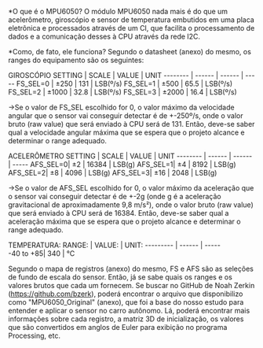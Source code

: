 *O que é o MPU6050?
O módulo MPU6050 nada mais é do que um acelerômetro, giroscópio e sensor de temperatura embutidos em uma placa eletrônica e processados através de um CI, que facilita o processamento de dados e a comunicação desses à CPU através da rede I2C.

*Como, de fato, ele funciona?
Segundo o datasheet (anexo) do mesmo, os ranges do equipamento são os seguintes:

GIROSCÓPIO
SETTING  | SCALE  | VALUE  | UNIT
-------- | ------ | ------ | -----
FS_SEL=0 | ±250	| 131		| LSB(º/s)
FS_SEL=1 | ±500 	| 65.5	| LSB(º/s)
FS_SEL=2 | ±1000	| 32.8	| LSB(º/s)
FS_SEL=3 | ±2000	| 16.4   | LSB(º/s)

->Se o valor de FS_SEL escolhido for 0, o valor máximo da velocidade angular que o sensor vai conseguir detectar é de +-250º/s, onde o valor bruto (raw value) que será enviado à CPU será de 131. Então, deve-se saber qual a velocidade angular máxima que se espera que o projeto alcance e determinar o range adequado.

ACELERÔMETRO
SETTING  | SCALE  | VALUE  | UNIT
-------- | ------ | ------ | -----
AFS_SEL=0|	 ±2	| 16384	| LSB(g)
AFS_SEL=1|	 ±4	| 8192   | LSB(g)
AFS_SEL=2|	 ±8	| 4096	| LSB(g)
AFS_SEL=3|	 ±16	| 2048	| LSB(g)

->Se o valor de AFS_SEL escolhido for 0, o valor máximo da aceleração que o sensor vai conseguir detectar é de +-2g (onde g é a aceleração gravitacional de aproximadamente 9,8 m/s²), onde o valor bruto (raw value) que será enviado à CPU será de 16384. Então, deve-se saber qual a aceleração máxima que se espera que o projeto alcance e determinar o range adequado.

TEMPERATURA:
RANGE:	 |	VALUE: |	UNIT:
--------- | ------ | -----	
-40 to +85| 340	 |  °C

Segundo o mapa de registros (anexo) do mesmo, FS e AFS são as seleções de fundo de escala do sensor. Então, já se sabe quais os ranges e os valores brutos que cada um fornecem.
Se buscar no GitHub de Noah Zerkin (https://github.com/bzerk), poderá encontrar o arquivo que disponibilizo como "MPU6050_Original" (anexo), que foi a base do nosso estudo para entender e aplicar o sensor no carro autônomo. Lá, poderá encontrar mais informações sobre cada registro, a matriz 3D de inicialização, os valores que são convertidos em anglos de Euler para exibição no programa Processing, etc.
